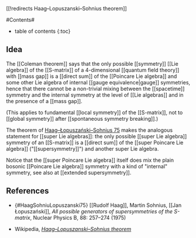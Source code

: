 [[!redirects Haag–Lopuszanski–Sohnius theorem]]

#Contents#
* table of contents
{:toc}

## Idea

The [[Coleman theorem]] says that the only possible [[symmetry]] [[Lie algebra]] of the [[S-matrix]] of a 4-dimensional [[quantum field theory]] with [[mass gap]] is a [[direct sum]] of the [[Poincare Lie algebra]] and some other Lie algebra of internal [[gauge equivalence|gauge]] symmetries, hence that there cannot be a non-trivial mixing between the [[spacetime]] symmetry and the internal symmetry at the level of [[Lie algebras]] and in the presence of a [[mass gap]].

(This applies to fundamental [[local symmetry]] of the [[S-matrix]], not to [[global symmetry]] after [[spontaneous symmetry breaking]].)

The theorem of [Haag–Łopuszański–Sohnius 75](#HaagSohniuLopuszanski75) makes the analogous statement for [[super Lie algebras]]: the only possible [[super Lie algebra]] symmetry of an [[S-matrix]] is a [[direct sum]] of the [[super Poincare Lie algebra]] ("[[supersymmetry]]") and another super Lie algebra.

Notice that the [[super Poincare Lie algebra]] itself does mix the plain bosonic [[Poincare Lie algebra]] symmetry with a kind of "internal" symmetry, see also at [[extended supersymmetry]].

## References

* {#HaagSohniuLopuszanski75} [[Rudolf Haag]], Martin Sohnius, [[Jan Łopuszański]], _All possible generators of supersymmetries of the S-matrix_, Nuclear Physics B, 88: 257–274 (1975)

* Wikipedia,  _[Haag–Lopuszanski–Sohnius theorem](http://en.wikipedia.org/wiki/Haag–Lopuszanski–Sohnius_theorem)_


